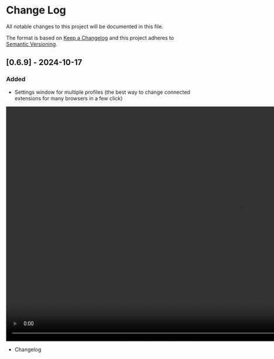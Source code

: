 # Change Log
All notable changes to this project will be documented in this file.
 
The format is based on [Keep a Changelog](http://keepachangelog.com/)
and this project adheres to [Semantic Versioning](http://semver.org/).

## [0.6.9] - 2024-10-17


### Added

- Settings window for multiple profiles (the best way to change connected extensions for many browsers in a few click)

<video src="assets\multiprofile_settings.mp4" width="1280"  controls></video>

- Changelog


